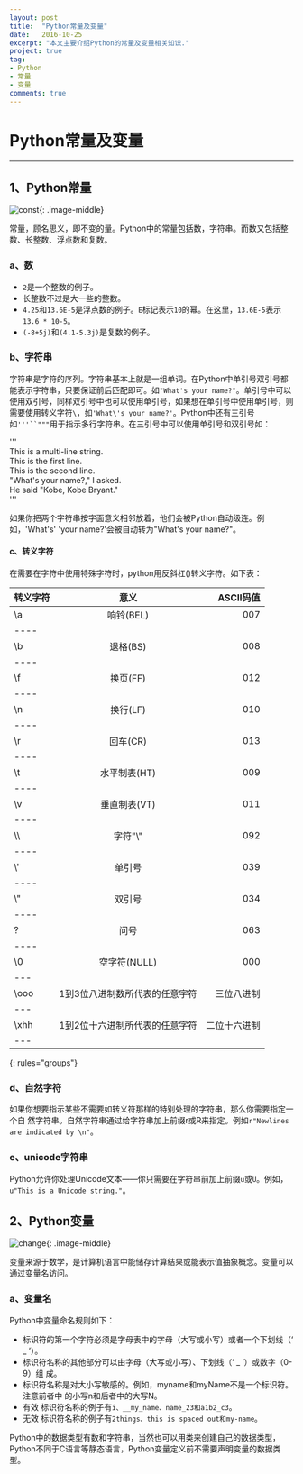 ```yaml
---
layout: post
title:  "Python常量及变量"
date:   2016-10-25
excerpt: "本文主要介绍Python的常量及变量相关知识."
project: true
tag:
- Python 
- 常量
- 变量
comments: true
---
```

# Python常量及变量
---

## 1、Python常量

![const](http://photocdn.sohu.com/20140108/Img393131162.jpg){: .image-middle}

常量，顾名思义，即不变的量。Python中的常量包括数，字符串。而数又包括整数、长整数、浮点数和复数。

### a、数

* `2`是一个整数的例子。
* 长整数不过是大一些的整数。
* `4.25`和`13.6E-5`是浮点数的例子。`E`标记表示`10`的幂。在这里，`13.6E-5`表示`13.6 * 10-5`。
* `(-8+5j)`和`(4.1-5.3j)`是复数的例子。

### b、字符串

字符串是字符的序列。字符串基本上就是一组单词。在Python中单引号双引号都能表示字符串，只要保证前后匹配即可。如`"What's your name?"`。单引号中可以使用双引号，同样双引号中也可以使用单引号，如果想在单引号中使用单引号，则需要使用转义字符`\`，如`'What\'s your name?'`。Python中还有三引号如`'''``"""`用于指示多行字符串。在三引号中可以使用单引号和双引号如：

>
'''  
This is a multi-line string.   
This is the first line.  
This is the second line.  
"What's your name?," I asked.  
He said "Kobe, Kobe Bryant."  
'''    


如果你把两个字符串按字面意义相邻放着，他们会被Python自动级连。例如，'What\'s'
'your name?'会被自动转为"What's your name?"。

#### c、转义字符

在需要在字符中使用特殊字符时，python用反斜杠(\)转义字符。如下表：

| 转义字符 |   意义  |ASCII码值 |
|:--------|:-------:|--------:|
| \a      |响铃(BEL)|   007   |
|----
| \b      |退格(BS) |   008   |
|----
| \f      |换页(FF) |   012   |
|----
| \n      |换行(LF) |   010   |
|----
| \r      |回车(CR) |   013   |
|----
| \t      |水平制表(HT)|   009   |
|----
| \v      |垂直制表(VT)|   011   |
|----
| \\\      |字符"\\"  |   092   |
|----
| \\\'      |单引号   |   039   |
|----
| \\\"      |双引号   |   034   |
|----
| \?      |问号     |   063   |
|----
| \0      |空字符(NULL)|   000   |
|---
|\ooo|1到3位八进制数所代表的任意字符|三位八进制|
|---
|\xhh|1到2位十六进制所代表的任意字符|二位十六进制|
|---
{: rules="groups"}

### d、自然字符

如果你想要指示某些不需要如转义符那样的特别处理的字符串，那么你需要指定一个自
然字符串。自然字符串通过给字符串加上前缀r或R来指定。例如`r"Newlines are indicated
by \n"`。

### e、unicode字符串

Python允许你处理Unicode文本——你只需要在字符串前加上前缀`u`或`U`。例如，`u"This is a Unicode string."`。

## 2、Python变量

![change](http://p7.qhimg.com/t018130a329322f042d.jpg){: .image-middle}

变量来源于数学，是计算机语言中能储存计算结果或能表示值抽象概念。变量可以通过变量名访问。

### a、变量名

Python中变量命名规则如下：

* 标识符的第一个字符必须是字母表中的字母（大写或小写）或者一个下划线（‘ _
’）。
* 标识符名称的其他部分可以由字母（大写或小写）、下划线（‘ _ ’）或数字（0-9）组
成。
* 标识符名称是对大小写敏感的。例如，myname和myName不是一个标识符。注意前者中
的小写n和后者中的大写N。
* 有效 标识符名称的例子有`i、__my_name、name_23和a1b2_c3`。
* 无效 标识符名称的例子有`2things、this is spaced out和my-name`。

Python中的数据类型有数和字符串，当然也可以用类来创建自己的数据类型，Python不同于C语言等静态语言，Python变量定义前不需要声明变量的数据类型。